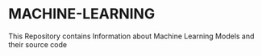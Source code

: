 # MACHINE-LEARNING
This Repository contains Information about Machine Learning Models and their source code 
